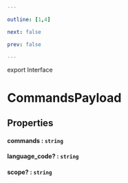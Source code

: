 ```yaml
---

outline: [1,4]

next: false

prev: false

---
```


export Interface
# CommandsPayload

## Properties

#### commands : `string`

#### language_code? : `string`

#### scope? : `string`
